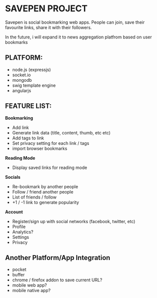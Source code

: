 # SAVEPEN PROJECT
Savepen is social bookmarking web apps. People can join, save their favourite links, share it with their followers.

In the future, i will expand it to news aggregation platfrom based on user bookmarks

## PLATFORM:
- node.js (expressjs)
- socket.io
- mongodb
- swig template engine
- angularjs


## FEATURE LIST:

__Bookmarking__
- Add link
- Generate link data (title, content, thumb, etc etc)
- Add tags to link
- Set privacy setting for each link / tags
- import browser bookmarks

__Reading Mode__
- Display saved links for reading mode

__Socials__
- Re-bookmark by another people
- Follow / friend another people
- List of friends / follow
- +1 / -1 link to generate popularity

__Account__
- Register/sign up with social networks (facebook, twitter, etc)
- Profile
- Analytics?
- Settings
- Privacy

## Another Platform/App Integration
- pocket
- buffer
- chrome / firefox addon to save current URL?
- mobile web app?
- mobile native app?
